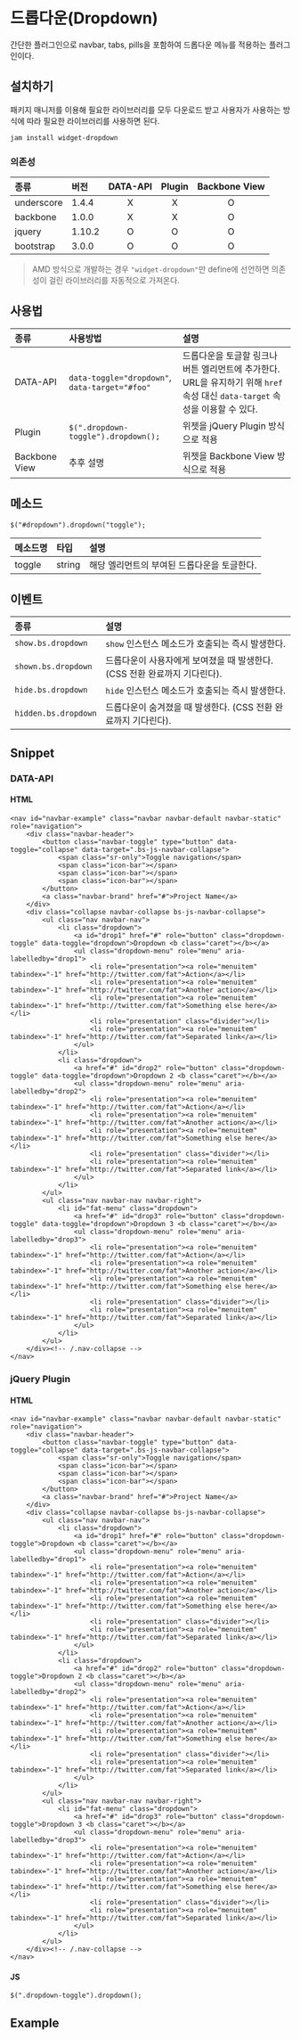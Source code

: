 <!--
{
    "id": 4302,
    "title": "드롭다운(Dropdown)",
    "outline": "간단한 플러그인으로 navbar, tabs, pills을 포함하여 드롭다운 메뉴를 적용하는 플러그인이다.",
    "tags": ["widget", "plugin"],
    "order": [4, 3, 2],
    "thumbnail": "4.3.02.dropdown.png"
}
-->

# 드롭다운(Dropdown)

간단한 플러그인으로 navbar, tabs, pills을 포함하여 드롭다운 메뉴를 적용하는 플러그인이다.

## 설치하기

패키지 매니저를 이용해 필요한 라이브러리를 모두 다운로드 받고 사용자가 사용하는 방식에 따라 필요한 라이브러리를 사용하면 된다.

```
jam install widget-dropdown
```

### 의존성

종류 | 버전 | DATA-API | Plugin | Backbone View
:-- | :-- | :--: | :--: | :--:
underscore | 1.4.4 | X | X | O
backbone | 1.0.0 | X | X | O
jquery | 1.10.2 | O | O | O
bootstrap | 3.0.0 | O | O | O

> AMD 방식으로 개발하는 경우 `"widget-dropdown"`만 define에 선언하면 의존성이 걸린 라이브러리를 자동적으로 가져온다.
 

## 사용법

종류 | 사용방법 | 설명
:-- | :-- | :--
DATA-API | `data-toggle="dropdown"`, `data-target="#foo"` | 드롭다운을 토글할 링크나 버튼 엘리먼트에 추가한다. URL을 유지하기 위해 `href` 속성 대신 `data-target` 속성을 이용할 수 있다.
Plugin | `$(".dropdown-toggle").dropdown();` | 위젯을 jQuery Plugin 방식으로 적용
Backbone View | 추후 설명 | 위젯을 Backbone View 방식으로 적용

## 메소드

```
$("#dropdown").dropdown("toggle");
```

메소드명 | 타입 | 설명
:-- | :-- | :--
toggle | string | 해당 엘리먼트의 부여된 드롭다운을 토글한다.


## 이벤트

종류 | 설명
:-- | :--
`show.bs.dropdown` | `show` 인스턴스 메소드가 호출되는 즉시 발생한다.
`shown.bs.dropdown` | 드롭다운이 사용자에게 보여졌을 때 발생한다. (CSS 전환 완료까지 기다린다).
`hide.bs.dropdown` | `hide` 인스턴스 메소드가 호출되는 즉시 발생한다.
`hidden.bs.dropdown` | 드롭다운이 숨겨졌을 때 발생한다. (CSS 전환 완료까지 기다린다).

## Snippet

### DATA-API

#### HTML

```
<nav id="navbar-example" class="navbar navbar-default navbar-static" role="navigation">
	<div class="navbar-header">
		<button class="navbar-toggle" type="button" data-toggle="collapse" data-target=".bs-js-navbar-collapse">
			<span class="sr-only">Toggle navigation</span>
			<span class="icon-bar"></span>
			<span class="icon-bar"></span>
			<span class="icon-bar"></span>
		</button>
		<a class="navbar-brand" href="#">Project Name</a>
	</div>
	<div class="collapse navbar-collapse bs-js-navbar-collapse">
		<ul class="nav navbar-nav">
			<li class="dropdown">
				<a id="drop1" href="#" role="button" class="dropdown-toggle" data-toggle="dropdown">Dropdown <b class="caret"></b></a>
				<ul class="dropdown-menu" role="menu" aria-labelledby="drop1">
					<li role="presentation"><a role="menuitem" tabindex="-1" href="http://twitter.com/fat">Action</a></li>
					<li role="presentation"><a role="menuitem" tabindex="-1" href="http://twitter.com/fat">Another action</a></li>
					<li role="presentation"><a role="menuitem" tabindex="-1" href="http://twitter.com/fat">Something else here</a></li>
					<li role="presentation" class="divider"></li>
					<li role="presentation"><a role="menuitem" tabindex="-1" href="http://twitter.com/fat">Separated link</a></li>
				</ul>
			</li>
			<li class="dropdown">
				<a href="#" id="drop2" role="button" class="dropdown-toggle" data-toggle="dropdown">Dropdown 2 <b class="caret"></b></a>
				<ul class="dropdown-menu" role="menu" aria-labelledby="drop2">
					<li role="presentation"><a role="menuitem" tabindex="-1" href="http://twitter.com/fat">Action</a></li>
					<li role="presentation"><a role="menuitem" tabindex="-1" href="http://twitter.com/fat">Another action</a></li>
					<li role="presentation"><a role="menuitem" tabindex="-1" href="http://twitter.com/fat">Something else here</a></li>
					<li role="presentation" class="divider"></li>
					<li role="presentation"><a role="menuitem" tabindex="-1" href="http://twitter.com/fat">Separated link</a></li>
				</ul>
			</li>
		</ul>
		<ul class="nav navbar-nav navbar-right">
			<li id="fat-menu" class="dropdown">
				<a href="#" id="drop3" role="button" class="dropdown-toggle" data-toggle="dropdown">Dropdown 3 <b class="caret"></b></a>
				<ul class="dropdown-menu" role="menu" aria-labelledby="drop3">
					<li role="presentation"><a role="menuitem" tabindex="-1" href="http://twitter.com/fat">Action</a></li>
					<li role="presentation"><a role="menuitem" tabindex="-1" href="http://twitter.com/fat">Another action</a></li>
					<li role="presentation"><a role="menuitem" tabindex="-1" href="http://twitter.com/fat">Something else here</a></li>
					<li role="presentation" class="divider"></li>
					<li role="presentation"><a role="menuitem" tabindex="-1" href="http://twitter.com/fat">Separated link</a></li>
				</ul>
			</li>
		</ul>
	</div><!-- /.nav-collapse -->
</nav>
```

### jQuery Plugin

#### HTML

```
<nav id="navbar-example" class="navbar navbar-default navbar-static" role="navigation">
	<div class="navbar-header">
		<button class="navbar-toggle" type="button" data-toggle="collapse" data-target=".bs-js-navbar-collapse">
			<span class="sr-only">Toggle navigation</span>
			<span class="icon-bar"></span>
			<span class="icon-bar"></span>
			<span class="icon-bar"></span>
		</button>
		<a class="navbar-brand" href="#">Project Name</a>
	</div>
	<div class="collapse navbar-collapse bs-js-navbar-collapse">
		<ul class="nav navbar-nav">
			<li class="dropdown">
				<a id="drop1" href="#" role="button" class="dropdown-toggle">Dropdown <b class="caret"></b></a>
				<ul class="dropdown-menu" role="menu" aria-labelledby="drop1">
					<li role="presentation"><a role="menuitem" tabindex="-1" href="http://twitter.com/fat">Action</a></li>
					<li role="presentation"><a role="menuitem" tabindex="-1" href="http://twitter.com/fat">Another action</a></li>
					<li role="presentation"><a role="menuitem" tabindex="-1" href="http://twitter.com/fat">Something else here</a></li>
					<li role="presentation" class="divider"></li>
					<li role="presentation"><a role="menuitem" tabindex="-1" href="http://twitter.com/fat">Separated link</a></li>
				</ul>
			</li>
			<li class="dropdown">
				<a href="#" id="drop2" role="button" class="dropdown-toggle">Dropdown 2 <b class="caret"></b></a>
				<ul class="dropdown-menu" role="menu" aria-labelledby="drop2">
					<li role="presentation"><a role="menuitem" tabindex="-1" href="http://twitter.com/fat">Action</a></li>
					<li role="presentation"><a role="menuitem" tabindex="-1" href="http://twitter.com/fat">Another action</a></li>
					<li role="presentation"><a role="menuitem" tabindex="-1" href="http://twitter.com/fat">Something else here</a></li>
					<li role="presentation" class="divider"></li>
					<li role="presentation"><a role="menuitem" tabindex="-1" href="http://twitter.com/fat">Separated link</a></li>
				</ul>
			</li>
		</ul>
		<ul class="nav navbar-nav navbar-right">
			<li id="fat-menu" class="dropdown">
				<a href="#" id="drop3" role="button" class="dropdown-toggle">Dropdown 3 <b class="caret"></b></a>
				<ul class="dropdown-menu" role="menu" aria-labelledby="drop3">
					<li role="presentation"><a role="menuitem" tabindex="-1" href="http://twitter.com/fat">Action</a></li>
					<li role="presentation"><a role="menuitem" tabindex="-1" href="http://twitter.com/fat">Another action</a></li>
					<li role="presentation"><a role="menuitem" tabindex="-1" href="http://twitter.com/fat">Something else here</a></li>
					<li role="presentation" class="divider"></li>
					<li role="presentation"><a role="menuitem" tabindex="-1" href="http://twitter.com/fat">Separated link</a></li>
				</ul>
			</li>
		</ul>
	</div><!-- /.nav-collapse -->
</nav>
```

#### JS

```
$(".dropdown-toggle").dropdown();
```

## Example